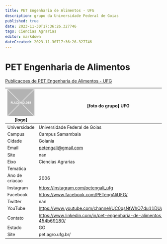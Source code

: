 ```yaml
---
title: PET Engenharia de Alimentos - UFG
description: grupo da Universidade Federal de Goias
published: true
date: 2023-11-30T17:36:26.327746
tags: Ciencias Agrarias
editor: markdown
dateCreated: 2023-11-30T17:36:26.327746
---
```


# PET Engenharia de Alimentos

[Publicacoes de PET Engenharia de Alimentos - UFG](/atividade/147PETEngenhariadeAlimentosUFG/feed.md)

| ![placeholder.png](/placeholder.png) [logo] | [foto do grupo] UFG         |
| ------------------------------------------- | ------------------------------------------------- |
| Universidade                                | Universidade Federal de Goias      |
| Campus                                      | Campus Samambaia            |
| Cidade                                      | Goiania             |
| Email                                       | petengali@gmail.com             |
| Site                                        | nan              |
| Eixo                                        | Ciencias Agrarias              |
| Tematica                                    |           |
| Ano de criacao                              | 2006        |
| Instagram                                   | https://instagram.com/petengali_ufg         |
| Facebook                                    | https://www.facebook.com/PETengAliUFG/          |
| Twitter                                     | nan           |
| YouTube                                     | https://www.youtube.com/channel/UC0qsNtWhO7du11DUufKy_YQ           |
| Contato                                     | https://www.linkedin.com/in/pet-engenharia-de-alimentos-454b69180/         |
| Estado                                      |  GO            |
| Site                                        | pet.agro.ufg.br/ |
